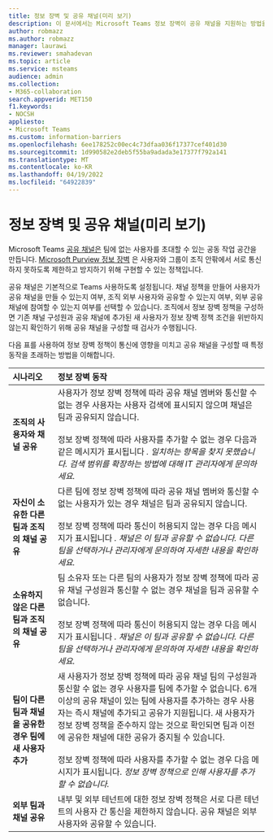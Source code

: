 ```yaml
---
title: 정보 장벽 및 공유 채널(미리 보기)
description: 이 문서에서는 Microsoft Teams 정보 장벽이 공유 채널을 지원하는 방법을 설명합니다.
author: robmazz
ms.author: robmazz
manager: laurawi
ms.reviewer: smahadevan
ms.topic: article
ms.service: msteams
audience: admin
ms.collection:
- M365-collaboration
search.appverid: MET150
f1.keywords:
- NOCSH
appliesto:
- Microsoft Teams
ms.custom: information-barriers
ms.openlocfilehash: 6ee178252c00ec4c73dfaa036f17377cef401d30
ms.sourcegitcommit: 1d990582e2deb5f55ba9adada3e17377f792a141
ms.translationtype: MT
ms.contentlocale: ko-KR
ms.lasthandoff: 04/19/2022
ms.locfileid: "64922839"
---
```

# <a name="information-barriers-and-shared-channels-preview"></a>정보 장벽 및 공유 채널(미리 보기)

Microsoft Teams [공유 채널은](shared-channels.md) 팀에 없는 사용자를 초대할 수 있는 공동 작업 공간을 만듭니다. [Microsoft Purview 정보 장벽](/microsoft-365/compliance/information-barriers) 은 사용자와 그룹이 조직 안팎에서 서로 통신하지 못하도록 제한하고 방지하기 위해 구현할 수 있는 정책입니다.

공유 채널은 기본적으로 Teams 사용하도록 설정됩니다. 채널 정책을 만들어 사용자가 공유 채널을 만들 수 있는지 여부, 조직 외부 사용자와 공유할 수 있는지 여부, 외부 공유 채널에 참여할 수 있는지 여부를 선택할 수 있습니다. 조직에서 정보 장벽 정책을 구성하면 기존 채널 구성원과 공유 채널에 추가된 새 사용자가 정보 장벽 정책 조건을 위반하지 않는지 확인하기 위해 공유 채널을 구성할 때 검사가 수행됩니다.

다음 표를 사용하여 정보 장벽 정책이 통신에 영향을 미치고 공유 채널을 구성할 때 특정 동작을 초래하는 방법을 이해합니다.

|**시나리오**|**정보 장벽 동작**|
|:-----------|:--------------------------------|
| **조직의 사용자와 채널 공유** | 사용자가 정보 장벽 정책에 따라 공유 채널 멤버와 통신할 수 없는 경우 사용자는 사용자 검색에 표시되지 않으며 채널은 팀과 공유되지 않습니다. <br><br> 정보 장벽 정책에 따라 사용자를 추가할 수 없는 경우 다음과 같은 메시지가 표시됩니다 *. 일치하는 항목을 찾지 못했습니다. 검색 범위를 확장하는 방법에 대해 IT 관리자에게 문의하세요.* |
| **자신이 소유한 다른 팀과 조직의 채널 공유** | 다른 팀에 정보 장벽 정책에 따라 공유 채널 멤버와 통신할 수 없는 사용자가 있는 경우 채널은 팀과 공유되지 않습니다. <br><br> 정보 장벽 정책에 따라 통신이 허용되지 않는 경우 다음 메시지가 표시됩니다 *. 채널은 이 팀과 공유할 수 없습니다. 다른 팀을 선택하거나 관리자에게 문의하여 자세한 내용을 확인하세요.* |
| **소유하지 않은 다른 팀과 조직의 채널 공유** | 팀 소유자 또는 다른 팀의 사용자가 정보 장벽 정책에 따라 공유 채널 구성원과 통신할 수 없는 경우 채널을 팀과 공유할 수 없습니다. <br><br> 정보 장벽 정책에 따라 통신이 허용되지 않는 경우 다음 메시지가 표시됩니다 *. 채널은 이 팀과 공유할 수 없습니다. 다른 팀을 선택하거나 관리자에게 문의하여 자세한 내용을 확인하세요.* |
| **팀이 다른 팀과 채널을 공유한 경우 팀에 새 사용자 추가** | 새 사용자가 정보 장벽 정책에 따라 공유 채널 팀의 구성원과 통신할 수 없는 경우 사용자를 팀에 추가할 수 없습니다. 6개 이상의 공유 채널이 있는 팀에 사용자를 추가하는 경우 사용자는 즉시 채널에 추가되고 공유가 지원됩니다. 새 사용자가 정보 장벽 정책을 준수하지 않는 것으로 확인되면 팀과 이전에 공유한 채널에 대한 공유가 중지될 수 있습니다.<br><br> 정보 장벽 정책에 따라 사용자를 추가할 수 없는 경우 다음 메시지가 표시됩니다. *정보 장벽 정책으로 인해 사용자를 추가할 수 없습니다.* |
| **외부 팀과 채널 공유** | 내부 및 외부 테넌트에 대한 정보 장벽 정책은 서로 다른 테넌트의 사용자 간 통신을 제한하지 않습니다. 공유 채널은 외부 사용자와 공유할 수 있습니다. |
